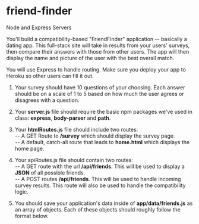 # friend-finder
Node and Express Servers


You'll build a compatibility-based "FriendFinder" application -- basically a dating app. This full-stack site will take in results from your users' surveys, then compare their answers with those from other users. The app will then display the name and picture of the user with the best overall match. 

You will use Express to handle routing. Make sure you deploy your app to Heroku so other users can fill it out.

1. Your survey should have 10 questions of your choosing. Each answer should be on a scale of 1 to 5 based on how much the user agrees or disagrees with a question.
2. Your <b>server.js</b> file should require the basic npm packages we've used in class: <b>express</b>, <b>body-parser</b> and <b>path</b>.
3. Your <b>htmlRoutes.js</b> file should include two routes: <br>
-- A GET Route to <b>/survey</b> which should display the survey page.<br>
-- A default, catch-all route that leads to <b>home.html</b> which displays the home page. 


1. Your apiRoutes.js file should contain two routes:<br>
-- A GET route with the url <b>/api/friends</b>. This will be used to display a <b>JSON</b> of all possible friends.<br>
-- A POST routes <b>/api/friends</b>. This will be used to handle incoming survey results. This route will also be used to handle the compatibility logic. 


1. You should save your application's data inside of <b>app/data/friends.js</b> as an array of objects. Each of these objects should roughly follow the format below.
